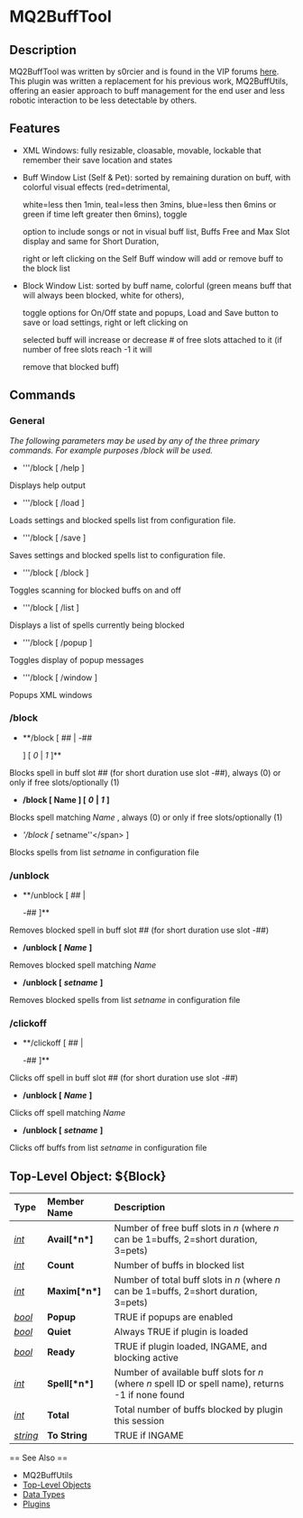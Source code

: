 # MQ2BuffTool

## Description

MQ2BuffTool was written by s0rcier and is found in the VIP forums [here](https://macroquest2.com/phpBB3/viewtopic.php?t=11890). This plugin was written a replacement for his previous work, MQ2BuffUtils, offering an easier approach to buff management for the end user and less robotic interaction to be less detectable by others.

## Features

* XML Windows: fully resizable, cloasable, movable, lockable that remember their save location and states
* Buff Window List \(Self & Pet\): sorted by remaining duration on buff, with colorful visual effects \(red=detrimental,

  white=less then 1min, teal=less then 3mins, blue=less then 6mins or green if time left greater then 6mins\), toggle

  option to include songs or not in visual buff list, Buffs Free and Max Slot display and same for Short Duration,

  right or left clicking on the Self Buff window will add or remove buff to the block list

* Block Window List: sorted by buff name, colorful \(green means buff that will always been blocked, white for others\),

  toggle options for On/Off state and popups, Load and Save button to save or load settings, right or left clicking on

  selected buff will increase or decrease \# of free slots attached to it \(if number of free slots reach -1 it will

  remove that blocked buff\)

## Commands

### General

_The following parameters may be used by any of the three primary commands. For example purposes /block will be used._

* '''/block \[ /help \]

Displays help output

* '''/block \[ /load \]

Loads settings and blocked spells list from configuration file.

* '''/block \[ /save \]

Saves settings and blocked spells list to configuration file.

* '''/block \[ /block \]

Toggles scanning for blocked buffs on and off

* '''/block \[ /list \]

Displays a list of spells currently being blocked

* '''/block \[ /popup \]

Toggles display of popup messages

* '''/block \[ /window \]

Popups XML windows

### /block

* \*\*/block \[ \#\# \| -\#\#

  \] \[ _0_ \| _1_ \]\*\*

Blocks spell in buff slot \#\# \(for short duration use slot -\#\#\), always \(0\) or only if free slots/optionally \(1\)

* **/block \[ Name \] \[** _**0**_ **\|** _**1**_ **\]**

Blocks spell matching _Name_ , always \(0\) or only if free slots/optionally \(1\)

* _'/block \[_ setname''&lt;/span&gt; \]

Blocks spells from list _setname_ in configuration file

### /unblock

* \*\*/unblock \[ \#\# \|

  -\#\# \]\*\*

Removes blocked spell in buff slot \#\# \(for short duration use slot -\#\#\)

* **/unblock \[** _**Name**_ **\]**

Removes blocked spell matching _Name_

* **/unblock \[** _**setname**_ **\]**

Removes blocked spells from list _setname_ in configuration file

### /clickoff

* \*\*/clickoff \[ \#\# \|

  -\#\# \]\*\*

Clicks off spell in buff slot \#\# \(for short duration use slot -\#\#\)

* **/unblock \[** _**Name**_ **\]**

Clicks off spell matching _Name_

* **/unblock \[** _**setname**_ **\]**

Clicks off buffs from list _setname_ in configuration file

## Top-Level Object: ${Block}

| **Type** | **Member Name** | **Description** |
| :--- | :--- | :--- |
| [_int_](../../data-types-and-top-level-objects/data-types/datatype-int.md) | **Avail\[\***n**\*\]** | Number of free buff slots in _n_ \(where _n_ can be 1=buffs, 2=short duration, 3=pets\) |
| [_int_](../../data-types-and-top-level-objects/data-types/datatype-int.md) | **Count** | Number of buffs in blocked list |
| [_int_](../../data-types-and-top-level-objects/data-types/datatype-int.md) | **Maxim\[\***n**\*\]** | Number of total buff slots in _n_ \(where _n_ can be 1=buffs, 2=short duration, 3=pets\) |
| [_bool_](../../data-types-and-top-level-objects/data-types/datatype-bool.md) | **Popup** | TRUE if popups are enabled |
| [_bool_](../../data-types-and-top-level-objects/data-types/datatype-bool.md) | **Quiet** | Always TRUE if plugin is loaded |
| [_bool_](../../data-types-and-top-level-objects/data-types/datatype-bool.md) | **Ready** | TRUE if plugin loaded, INGAME, and blocking active |
| [_int_](../../data-types-and-top-level-objects/data-types/datatype-int.md) | **Spell\[\***n**\*\]** | Number of available buff slots for _n_ \(where _n_ spell ID or spell name\), returns -1 if none found |
| [_int_](../../data-types-and-top-level-objects/data-types/datatype-int.md) | **Total** | Total number of buffs blocked by plugin this session |
| [_string_]() | **To String** | TRUE if INGAME |

== See Also ==

* MQ2BuffUtils
* [Top-Level Objects](../../data-types-and-top-level-objects/top-level-objects/)
* [Data Types](../../data-types-and-top-level-objects/data-types/)
* [Plugins](../../documentation/macroquest2-plugins.md)

